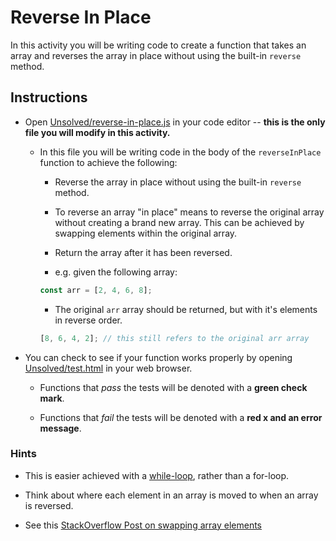 # Reverse In Place

In this activity you will be writing code to create a function that takes an array and reverses the array in place without using the built-in `reverse` method.

## Instructions

- Open [Unsolved/reverse-in-place.js](Unsolved/reverse-in-place.js) in your code editor -- **this is the only file you will modify in this activity.**

  - In this file you will be writing code in the body of the `reverseInPlace` function to achieve the following:

    - Reverse the array in place without using the built-in `reverse` method.

    - To reverse an array "in place" means to reverse the original array without creating a brand new array. This can be achieved by swapping elements within the original array.

    - Return the array after it has been reversed.

    - e.g. given the following array:

    ```js
    const arr = [2, 4, 6, 8];
    ```

    - The original `arr` array should be returned, but with it's elements in reverse order.

    ```js
    [8, 6, 4, 2]; // this still refers to the original arr array
    ```

- You can check to see if your function works properly by opening [Unsolved/test.html](Unsolved/test.html) in your web browser.

  - Functions that _pass_ the tests will be denoted with a **green check mark**.

  - Functions that _fail_ the tests will be denoted with a **red x and an error message**.

### Hints

- This is easier achieved with a [while-loop](https://www.w3schools.com/js/js_loop_while.asp), rather than a for-loop.

- Think about where each element in an array is moved to when an array is reversed.

- See this [StackOverflow Post on swapping array elements](https://stackoverflow.com/questions/872310/javascript-swap-array-elements)
